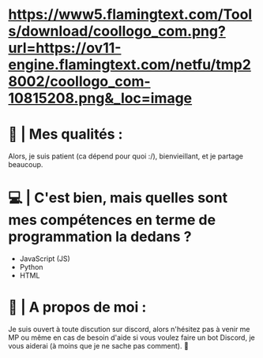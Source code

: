 # https://www5.flamingtext.com/Tools/download/coollogo_com.png?url=https://ov11-engine.flamingtext.com/netfu/tmp28002/coollogo_com-10815208.png&_loc=image

# 🎁 | Mes qualités :
Alors, je suis patient (ca dépend pour quoi :/), bienvieillant, et je partage beaucoup.


# 💻 | C'est bien, mais quelles sont mes compétences en terme de programmation la dedans ?
- JavaScript (JS)
- Python
- HTML

#  💓 | A propos de moi :
Je suis ouvert à toute discution sur discord, alors n'hésitez pas à venir me MP ou même en cas de besoin d'aide si vous voulez faire un bot Discord, je vous aiderai (à moins que je ne sache pas comment). 🧾
